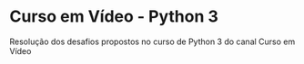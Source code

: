 # Curso em Vídeo - Python 3

Resolução dos desafios propostos no curso de Python 3 do canal Curso em Vídeo 
